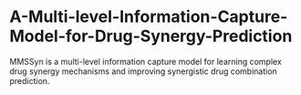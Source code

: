 # A-Multi-level-Information-Capture-Model-for-Drug-Synergy-Prediction
MMSSyn is a multi-level information capture model for learning complex drug synergy mechanisms and improving synergistic drug combination prediction.
